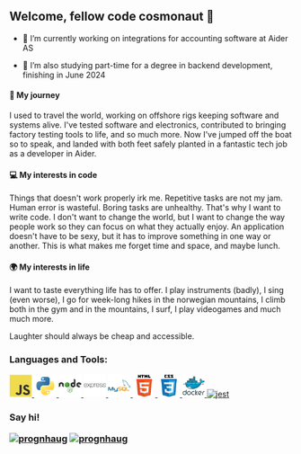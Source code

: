 ## Welcome, fellow code cosmonaut :rocket:

- 🔭 I’m currently working on integrations for accounting software at Aider AS

- 🌱 I’m also studying part-time for a degree in backend development, finishing in June 2024

#### :ship: My journey

I used to travel the world, working on offshore rigs keeping software and systems alive. I've tested software and electronics, contributed to bringing factory testing tools to life, and so much more. Now I've jumped off the boat so to speak, and landed with both feet safely planted in a fantastic tech job as a developer in Aider.

#### :computer: My interests in code

Things that doesn't work properly irk me. Repetitive tasks are not my jam. Human error is wasteful. Boring tasks are unhealthy. That's why I want to write code. I don't want to change the world, but I want to change the way people work so they can focus on what they actually enjoy. An application doesn't have to be sexy, but it has to improve something in one way or another. This is what makes me forget time and space, and maybe lunch.

#### :earth_africa: My interests in life

I want to taste everything life has to offer. I play instruments (badly), I sing (even worse), I go for week-long hikes in the norwegian mountains, I climb both in the gym and in the mountains, I surf, I play videogames and much much more.

Laughter should always be cheap and accessible.

<h3 align="left">Languages and Tools:</h3>
<p align="left"> <a href="https://developer.mozilla.org/en-US/docs/Web/JavaScript" target="_blank" rel="noreferrer"> <img src="https://raw.githubusercontent.com/devicons/devicon/master/icons/javascript/javascript-original.svg" alt="javascript" width="40" height="40"/> </a><a href="https://www.python.org" target="_blank" rel="noreferrer"> <img src="https://raw.githubusercontent.com/devicons/devicon/master/icons/python/python-original.svg" alt="python" width="40" height="40"/> </a><a href="https://nodejs.org" target="_blank" rel="noreferrer"> <img src="https://raw.githubusercontent.com/devicons/devicon/master/icons/nodejs/nodejs-original-wordmark.svg" alt="nodejs" width="40" height="40"/><a href="https://expressjs.com" target="_blank" rel="noreferrer"> <img src="https://raw.githubusercontent.com/devicons/devicon/master/icons/express/express-original-wordmark.svg" alt="express" width="40" height="40"/> </a> </a><a href="https://www.mysql.com/" target="_blank" rel="noreferrer"> <img src="https://raw.githubusercontent.com/devicons/devicon/master/icons/mysql/mysql-original-wordmark.svg" alt="mysql" width="40" height="40"/> </a><a href="https://www.w3.org/html/" target="_blank" rel="noreferrer"> <img src="https://raw.githubusercontent.com/devicons/devicon/master/icons/html5/html5-original-wordmark.svg" alt="html5" width="40" height="40"/> </a><a href="https://www.w3schools.com/css/" target="_blank" rel="noreferrer"> <img src="https://raw.githubusercontent.com/devicons/devicon/master/icons/css3/css3-original-wordmark.svg" alt="css3" width="40" height="40"/> </a> <a href="https://www.docker.com/" target="_blank" rel="noreferrer"> <img src="https://raw.githubusercontent.com/devicons/devicon/master/icons/docker/docker-original-wordmark.svg" alt="docker" width="40" height="40"/> </a>    <a href="https://jestjs.io" target="_blank" rel="noreferrer"> <img src="https://www.vectorlogo.zone/logos/jestjsio/jestjsio-icon.svg" alt="jest" width="40" height="40"/> </a>    </p>

<h3 align="left">Say hi!
<p align="left">
<a href="https://linkedin.com/in/prognhaug" target="blank"><img align="center" src="https://raw.githubusercontent.com/rahuldkjain/github-profile-readme-generator/master/src/images/icons/Social/linked-in-alt.svg" alt="prognhaug" height="30" width="40" /></a>
<a href="https://instagram.com/prognhaug" target="blank"><img align="center" src="https://raw.githubusercontent.com/rahuldkjain/github-profile-readme-generator/master/src/images/icons/Social/instagram.svg" alt="prognhaug" height="30" width="40" /></a>
</p>
